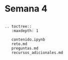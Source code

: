 # Semana 4


```{eval-rst}

.. toctree::
   :maxdepth: 1

   contenido.ipynb
   reto.md
   preguntas.md
   recursos_adicionales.md

```

